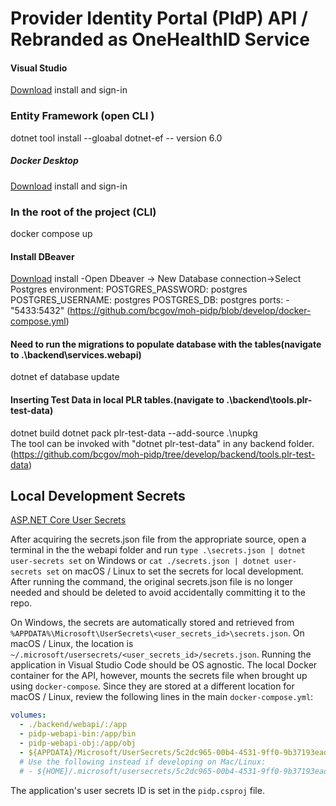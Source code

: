 # Provider Identity Portal (PIdP) API / Rebranded as OneHealthID Service

#### Visual Studio

[Download](https://visualstudio.microsoft.com/) install and sign-in

### Entity Framework (open CLI )
dotnet tool install --gloabal dotnet-ef -- version 6.0

#####  Docker Desktop
[Download](https://www.docker.com/products/docker-desktop/) install and sign-in

### In the root of the project (CLI)
docker compose up

#### Install DBeaver
[Download](https://dbeaver.io/download/) install
-Open Dbeaver -> New Database connection->Select Postgres
environment:
      POSTGRES_PASSWORD: postgres
      POSTGRES_USERNAME: postgres
      POSTGRES_DB: postgres
      ports:  - "5433:5432"
(https://github.com/bcgov/moh-pidp/blob/develop/docker-compose.yml)

#### Need to run the migrations to populate database with the tables(navigate to .\backend\services.webapi)

dotnet ef database update

#### Inserting Test Data in local PLR tables.(navigate to .\backend\tools.plr-test-data)
dotnet build
dotnet pack
plr-test-data --add-source .\nupkg\
The tool can be invoked with "dotnet plr-test-data" in any backend folder.
(https://github.com/bcgov/moh-pidp/tree/develop/backend/tools.plr-test-data)

## Local Development Secrets

[ASP.NET Core User Secrets](https://docs.microsoft.com/en-us/aspnet/core/security/app-secrets?view=aspnetcore-5.0&tabs=windows)

After acquiring the secrets.json file from the appropriate source, open a terminal in the the webapi folder and run
`type .\secrets.json | dotnet user-secrets set` on Windows or
`cat ./secrets.json | dotnet user-secrets set` on macOS / Linux
to set the secrets for local development.
After running the command, the original secrets.json file is no longer needed and should be deleted to avoid accidentally committing it to the repo.

On Windows, the secrets are automatically stored and retrieved from `%APPDATA%\Microsoft\UserSecrets\<user_secrets_id>\secrets.json`. On macOS / Linux, the location is `~/.microsoft/usersecrets/<user_secrets_id>/secrets.json`.
Running the application in Visual Studio Code should be OS agnostic. The local Docker container for the API, however, mounts the secrets file when brought up using `docker-compose`. Since they are stored at a different location for macOS / Linux, review the following lines in the main `docker-compose.yml`:
```yaml
volumes:
  - ./backend/webapi/:/app
  - pidp-webapi-bin:/app/bin
  - pidp-webapi-obj:/app/obj
  - ${APPDATA}/Microsoft/UserSecrets/5c2dc965-00b4-4531-9ff0-9b37193ead9b:/root/.microsoft/usersecrets/5c2dc965-00b4-4531-9ff0-9b37193ead9b
  # Use the following instead if developing on Mac/Linux:
  # - ${HOME}/.microsoft/usersecrets/5c2dc965-00b4-4531-9ff0-9b37193ead9b:/root/.microsoft/usersecrets/5c2dc965-00b4-4531-9ff0-9b37193ead9b
```

The application's user secrets ID is set in the `pidp.csproj` file.
